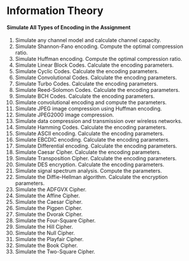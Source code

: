 # Information Theory
#### Simulate All Types of Encoding in the Assignment

1. Simulate any channel model and calculate channel capacity.
2. Simulate Shannon-Fano encoding. Compute the optimal compression ratio.
3. Simulate Huffman encoding. Compute the optimal compression ratio.
4. Simulate Linear Block Codes. Calculate the encoding parameters.
5. Simulate Cyclic Codes. Calculate the encoding parameters.
6. Simulate Convolutional Codes. Calculate the encoding parameters.
7. Simulate Turbo Codes. Calculate the encoding parameters.
8. Simulate Reed-Solomon Codes. Calculate the encoding parameters.
9. Simulate BCH Codes. Calculate the encoding parameters.
10. Simulate convolutional encoding and compute the parameters.
11. Simulate JPEG image compression using Huffman encoding.
12. Simulate JPEG2000 image compression.
13. Simulate data compression and transmission over wireless networks.
14. Simulate Hamming Codes. Calculate the encoding parameters.
15. Simulate ASCII encoding. Calculate the encoding parameters.
16. Simulate EBCDIC encoding. Calculate the encoding parameters.
17. Simulate Differential encoding. Calculate the encoding parameters.
18. Simulate Caesar Cipher. Calculate the encoding parameters.
19. Simulate Transposition Cipher. Calculate the encoding parameters.
20. Simulate DES encryption. Calculate the encoding parameters.
21. Simulate signal spectrum analysis. Compute the parameters.
22. Simulate the Diffie-Hellman algorithm. Calculate the encryption parameters.
23. Simulate the ADFGVX Cipher.
24. Simulate the Affine Cipher.
25. Simulate the Caesar Cipher.
26. Simulate the Pigpen Cipher.
27. Simulate the Dvorak Cipher.
28. Simulate the Four-Square Cipher.
29. Simulate the Hill Cipher.
30. Simulate the Null Cipher.
31. Simulate the Playfair Cipher.
32. Simulate the Book Cipher.
33. Simulate the Two-Square Cipher.
